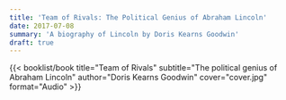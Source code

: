 ```yaml
---
title: 'Team of Rivals: The Political Genius of Abraham Lincoln'
date: 2017-07-08
summary: 'A biography of Lincoln by Doris Kearns Goodwin'
draft: true
---
```


{{< booklist/book
title="Team of Rivals"
subtitle="The political genius of Abraham Lincoln"
author="Doris Kearns Goodwin"
cover="cover.jpg"
format="Audio" >}}
